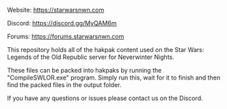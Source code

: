 Website: https://starwarsnwn.com

Discord: https://discord.gg/MyQAM6m

Forums: https://forums.starwarsnwn.com

This repository holds all of the hakpak content used on the Star Wars: Legends of the Old Republic server for Neverwinter Nights. 

These files can be packed into hakpaks by running the "CompileSWLOR.exe" program. Simply run this, wait for it to finish and then find the packed files in the output folder.

If you have any questions or issues please contact us on the Discord.
